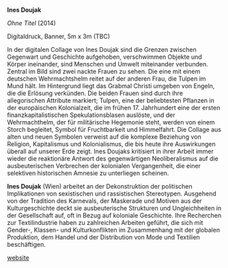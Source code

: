 **Ines Doujak**

_Ohne Titel_ (2014)

Digitaldruck, Banner, 5m x 3m (TBC)

In der digitalen Collage von Ines Doujak sind die Grenzen zwischen Gegenwart und Geschichte aufgehoben, verschwimmen Objekte und Körper ineinander, sind Menschen und Umwelt miteinander verbunden. Zentral im Bild sind zwei nackte Frauen zu sehen. Die eine mit einem deutschen Wehrmachtshelm reitet auf der anderen Frau, die Tulpen im Mund hält. Im Hintergrund liegt das Grabmal Christi umgeben von Engeln, die die Erlösung verkünden. Die beiden Frauen sind durch ihre allegorischen Attribute markiert; Tulpen, eine der beliebtesten Pflanzen in der europäischen Kolonialzeit, die im frühen 17. Jahrhundert eine der ersten finanzkapitalistischen Spekulationsblasen auslöste, und der Wehrmachthelm, der für militärische Hegemonie steht, werden von einem Storch begleitet, Symbol für Fruchtbarkeit und Himmelfahrt. Die Collage aus alten und neuen Symbolen verweist auf die komplexe Beziehung von Religion, Kapitalismus und Kolonialismus, die bis heute ihre Auswirkungen überall auf unserer Erde zeigt. Ines Doujaks kritisiert in ihrer Arbeit immer wieder die reaktionäre Antwort des gegenwärtigen Neoliberalismus auf die ausbeuterischen Verbrechen der kolonialen Vergangenheit, die einer selektiven historischen Amnesie zu unterliegen scheinen.

**Ines Doujak** (Wien) arbeitet an der Dekonstruktion der politischen Implikationen von sexistischen und rassistischen Stereotypen. Ausgehend von der Tradition des Karnevals, der Maskerade und Motiven aus der Kulturgeschichte deckt sie ausbeuterische Strukturen und Ungleichheiten in der Gesellschaft auf, oft in Bezug auf koloniale Geschichte. Ihre Recherchen zur Textilindustrie haben zu zahlreichen Arbeiten geführt, die sich mit Gender-, Klassen- und Kulturkonflikten im Zusammenhang mit der globalen Produktion, dem Handel und der Distribution von Mode und Textilien beschäftigen.

[website](http://www.inesdoujak.net/)
